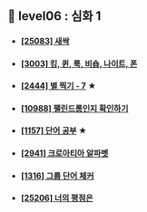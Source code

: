## 🤹 level06 : 심화 1
- #### [[25083] 새싹](https://www.acmicpc.net/problem/25083)
- #### [[3003] 킹, 퀸, 룩, 비숍, 나이트, 폰](https://www.acmicpc.net/problem/3003)
- #### [[2444] 별 찍기 - 7](https://www.acmicpc.net/problem/2444) ★
- #### [[10988] 팰린드롬인지 확인하기](https://www.acmicpc.net/problem/10988)
- #### [[1157] 단어 공부](https://www.acmicpc.net/problem/1157) ★
- #### [[2941] 크로아티아 알파벳](https://www.acmicpc.net/problem/2941)
- #### [[1316] 그룹 단어 체커](https://www.acmicpc.net/problem/1316)
- #### [[25206] 너의 평점은](https://www.acmicpc.net/problem/25206)